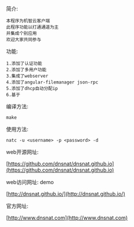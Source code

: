 简介:

	本程序为机智云客户端
	此程序功能以打通通道为主
	并集成个别应用
	欢迎大家共同参与

功能:

	1.添加了认证功能
	2.添加了多用户功能
	3.集成了webserver
	4.添加了angular-filemanager json-rpc
	5.添加了dhcp自动分配ip
	6.基于

编译方法:

    make

使用方法: 

	natc -u <username> -p <password> -d

web开源网址:

[https://github.com/dnsnat/dnsnat.github.io](https://github.com/dnsnat/dnsnat.github.io)

web访问网址: demo

[http://dnsnat.github.io/](http://dnsnat.github.io/)

官方网址:

[http://www.dnsnat.com](http://www.dnsnat.com)
